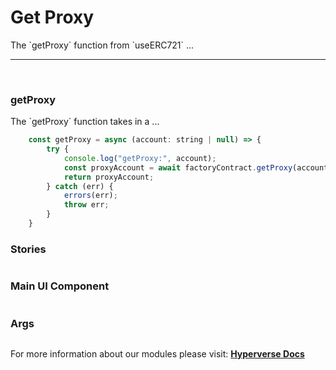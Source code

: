 # Get Proxy

<p> The `getProxy` function from `useERC721` ... </p>

---

<br>

### getProxy

<p> The `getProxy` function takes in a ... </p>

```jsx
	const getProxy = async (account: string | null) => {
		try {
			console.log("getProxy:", account);
			const proxyAccount = await factoryContract.getProxy(account);
			return proxyAccount;
		} catch (err) {
			errors(err);
			throw err;
		}
	}
```

### Stories

```jsx

```

### Main UI Component

```jsx

```

### Args

```jsx

```

For more information about our modules please visit: [**Hyperverse Docs**](docs.hyperverse.dev)
